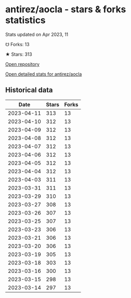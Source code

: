 # antirez/aocla - stars & forks statistics

Stats updated on Apr 2023, 11

☋ Forks: 13

★ Stars: 313

[Open repository](https://github.com/antirez/aocla)

[Open detailed stats for antirez/aocla](https://reviewgithub.com/rep/antirez/aocla)

## Historical data
| Date | Stars | Forks |
|------|-------|-------|
| 2023-04-11 | 313 | 13 | 
| 2023-04-10 | 312 | 13 | 
| 2023-04-09 | 312 | 13 | 
| 2023-04-08 | 312 | 13 | 
| 2023-04-07 | 312 | 13 | 
| 2023-04-06 | 312 | 13 | 
| 2023-04-05 | 312 | 13 | 
| 2023-04-04 | 312 | 13 | 
| 2023-04-03 | 311 | 13 | 
| 2023-03-31 | 311 | 13 | 
| 2023-03-29 | 310 | 13 | 
| 2023-03-27 | 308 | 13 | 
| 2023-03-26 | 307 | 13 | 
| 2023-03-25 | 307 | 13 | 
| 2023-03-23 | 306 | 13 | 
| 2023-03-21 | 306 | 13 | 
| 2023-03-20 | 306 | 13 | 
| 2023-03-19 | 305 | 13 | 
| 2023-03-18 | 303 | 13 | 
| 2023-03-16 | 300 | 13 | 
| 2023-03-15 | 298 | 13 | 
| 2023-03-14 | 297 | 13 | 

